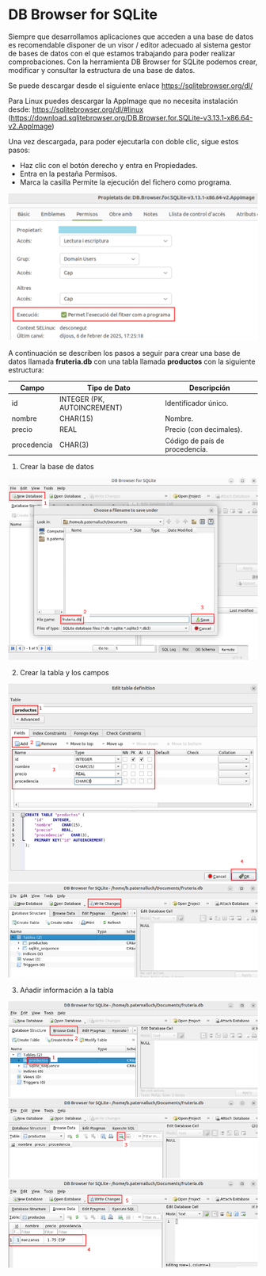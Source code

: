 # DB Browser for SQLite

Siempre que desarrollamos aplicaciones que acceden a una base de datos es recomendable disponer de un visor / editor adecuado al sistema gestor de bases de datos con el que estamos trabajando para poder realizar comprobaciones. Con la herramienta DB Browser for SQLite podemos crear, modificar y consultar la estructura de una base de datos.

Se puede descargar desde el siguiente enlace https://sqlitebrowser.org/dl/

Para Linux puedes descargar la AppImage que no necesita instalación desde: https://sqlitebrowser.org/dl/#linux
(https://download.sqlitebrowser.org/DB.Browser.for.SQLite-v3.13.1-x86.64-v2.AppImage)

Una vez descargada, para poder ejecutarla con doble clic, sigue estos pasos:
- Haz clic con el botón derecho y entra en Propiedades.
- Entra en la pestaña Permisos.
- Marca la casilla Permite la ejecución del fichero como programa.

![Imagen 1](img/db_browser_sqlite_01.png)


A continuación se describen los pasos a seguir para crear una base de datos llamada **fruteria.db** con una tabla llamada **productos** con la siguiente estructura:


| Campo | Tipo de Dato | Descripción |
| --- | --- | --- |
| id | INTEGER (PK, AUTOINCREMENT) | Identificador único. |
| nombre | CHAR(15) | Nombre. |
| precio | REAL | Precio (con decimales). |
| procedencia | CHAR(3) | Código de país de procedencia. |


1. Crear la base de datos

![Imagen 2](img/db_browser_sqlite_02.png)


2. Crear la tabla y los campos

![Imagen 3](img/db_browser_sqlite_03.png)
![Imagen 4](img/db_browser_sqlite_04.png)

3. Añadir información a la tabla

![Imagen 5](img/db_browser_sqlite_05.png)
![Imagen 6](img/db_browser_sqlite_06.png)
![Imagen 7](img/db_browser_sqlite_07.png)


